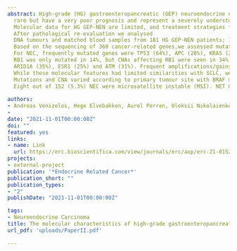 ```yaml
---
abstract: High-grade (HG) gastroenteropancreatic (GEP) neuroendocrine neoplasms (NEN) are
  rare but have a very poor prognosis and represent a severely understudied class of tumours.
  Molecular data for HG GEP-NEN are limited, and treatment strategies for the carcinoma are extrapolated from small-cell lung cancer (SCLC).
  After pathological re-evaluation we analysed
  DNA tumours and matched blood samples from 181 HG GEP-NEN patients; 152 neuroendocrine carcinomas (NEC) and 29 neuroendocrine tumors (NET G3).
  Based on the sequencing of 360 cancer-related genes,we assessed mutations and copy number alterations (CNA).
  For NEC, frequently mutated genes were TP53 (64%), APC (28%), KRAS (22%) and BRAF (20%).
  RB1 was only mutated in 14%, but CNAs affecting RB1 were seen in 34%. Other frequent copy number losses were
  ARID1A (35%), ESR1 (25%) and ATM (31%). Frequent amplifications/gains were found in MYC (51%) and KDM5A (45%).
  While these molecular features had limited similarities with SCLC, we found potentially targetable alterations in 66% of the NEC samples.
  Mutations and CNA varied according to primary tumour site with BRAF mutations mainly seen in colon (49%), and FBXW7 mutations mainly seen in rectal cancers (25%).
  Eight out of 152 (5.3%) NEC were microsatellite instable (MSI). NET G3 had frequent mutations in MEN1 (21%), ATRX (17%), DAXX, SETD2 and TP53 (each 14%). We show molecular differences in HG GEP-NEN, related to morphological differentiation and site of origin. Limited similarities to SCLC and a high fraction of targetable alterations indicate a high potential for betterpersonalized treatments.
  
authors:
- Andreas Venizelos, Hege Elvebakken, Aurel Perren, Oleksii Nikolaienko, Wei Deng, Inger Marie B. Lothe, Anne Couvelard, Geir Olav Hjortland, Anna Sundlöv, Johanna B. Svensson, Harrish Garresori, Christian Kersten, Eva Hofsli, Sonke Detlefsen, Merete Krogh, Halfdan Sorbye, and Stian Knappskog
- 
date: "2021-11-01T00:00:00Z"
doi: ""
featured: yes
links:
- name: Link
  url: https://erc.bioscientifica.com/view/journals/erc/aop/erc-21-0152/erc-21-0152.xml
projects:
- external-project
publication: '*Endocrine Related Cancer*'
publication_short: ""
publication_types:
- "2"
publishDate: "2021-11-01T00:00:00Z"

tags:
- Neuroendocrine Carcinoma
title: The molecular characteristics of high-grade gastroenteropancreatic neuroendocrine neoplasms
url_pdf: 'uploads/PaperII.pdf'

---
```

